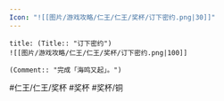 ```yaml
---
Icon: "![[图片/游戏攻略/仁王/仁王/奖杯/订下密约.png|30]]"
---
```

```ad-common-bronze-trophy
title: (Title:: "订下密约")
![[图片/游戏攻略/仁王/仁王/奖杯/订下密约.png|100]]

(Comment:: "完成「海鸣又起」。")
```

#仁王/仁王/奖杯 #奖杯 #奖杯/铜

